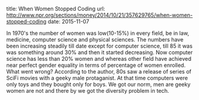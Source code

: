 title: When Women Stopped Coding
url: http://www.npr.org/sections/money/2014/10/21/357629765/when-women-stopped-coding
date: 2015-11-07

In 1970's the number of women was low(10-15%) in every field, be in law,
medicine, computer science and physical sciences. The numbers have been
increasing steadily till date except for computer science, till 85 it was was
something around 30% and then it started decreasing. Now computer science has
less than 20% women and whereas other field have achieved near perfect gender
equality in terms of percentage of women enrolled. What went wrong? According
to the author, 80s saw a release of series of SciFi movies with a geeky male
protaganist. At that time computers were only toys and they bought only for
boys. We got our norm, men are geeky women are not and there by we got the
diversity problem in tech.
